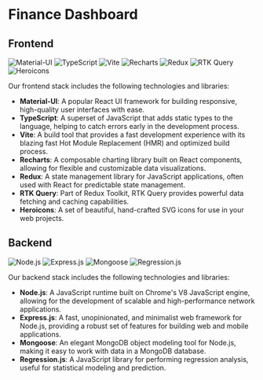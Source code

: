 # Finance Dashboard

## Frontend

![Material-UI](https://img.shields.io/badge/Material--UI-0081CB?style=for-the-badge&logo=material-ui&logoColor=white)
![TypeScript](https://img.shields.io/badge/TypeScript-007ACC?style=for-the-badge&logo=typescript&logoColor=white)
![Vite](https://img.shields.io/badge/Vite-646CFF?style=for-the-badge&logo=vite&logoColor=white)
![Recharts](https://img.shields.io/badge/Recharts-FFBB00?style=for-the-badge&logo=Recharts&logoColor=white)
![Redux](https://img.shields.io/badge/Redux-764ABC?style=for-the-badge&logo=redux&logoColor=white)
![RTK Query](https://img.shields.io/badge/RTK%20Query-764ABC?style=for-the-badge&logo=redux&logoColor=white)
![Heroicons](https://img.shields.io/badge/Heroicons-4B5563?style=for-the-badge&logo=heroicons&logoColor=white)

Our frontend stack includes the following technologies and libraries:

- **Material-UI**: A popular React UI framework for building responsive, high-quality user interfaces with ease.
- **TypeScript**: A superset of JavaScript that adds static types to the language, helping to catch errors early in the development process.
- **Vite**: A build tool that provides a fast development experience with its blazing fast Hot Module Replacement (HMR) and optimized build process.
- **Recharts**: A composable charting library built on React components, allowing for flexible and customizable data visualizations.
- **Redux**: A state management library for JavaScript applications, often used with React for predictable state management.
- **RTK Query**: Part of Redux Toolkit, RTK Query provides powerful data fetching and caching capabilities.
- **Heroicons**: A set of beautiful, hand-crafted SVG icons for use in your web projects.

## Backend

![Node.js](https://img.shields.io/badge/Node.js-339933?style=for-the-badge&logo=nodedotjs&logoColor=white)
![Express.js](https://img.shields.io/badge/Express.js-000000?style=for-the-badge&logo=express&logoColor=white)
![Mongoose](https://img.shields.io/badge/Mongoose-880000?style=for-the-badge&logo=mongoose&logoColor=white)
![Regression.js](https://img.shields.io/badge/Regression.js-FF4500?style=for-the-badge&logo=regression.js&logoColor=white)

Our backend stack includes the following technologies and libraries:

- **Node.js**: A JavaScript runtime built on Chrome's V8 JavaScript engine, allowing for the development of scalable and high-performance network applications.
- **Express.js**: A fast, unopinionated, and minimalist web framework for Node.js, providing a robust set of features for building web and mobile applications.
- **Mongoose**: An elegant MongoDB object modeling tool for Node.js, making it easy to work with data in a MongoDB database.
- **Regression.js**: A JavaScript library for performing regression analysis, useful for statistical modeling and prediction.

